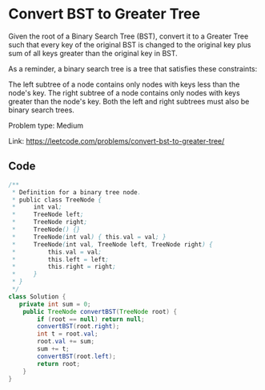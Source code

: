 # Convert BST to Greater Tree
Given the root of a Binary Search Tree (BST), convert it to a Greater Tree such that every key of the original BST is changed to the original key plus sum of all keys greater than the original key in BST.

As a reminder, a binary search tree is a tree that satisfies these constraints:

The left subtree of a node contains only nodes with keys less than the node's key.
The right subtree of a node contains only nodes with keys greater than the node's key.
Both the left and right subtrees must also be binary search trees.

Problem type: Medium

Link: https://leetcode.com/problems/convert-bst-to-greater-tree/
## Code
```java
/**
 * Definition for a binary tree node.
 * public class TreeNode {
 *     int val;
 *     TreeNode left;
 *     TreeNode right;
 *     TreeNode() {}
 *     TreeNode(int val) { this.val = val; }
 *     TreeNode(int val, TreeNode left, TreeNode right) {
 *         this.val = val;
 *         this.left = left;
 *         this.right = right;
 *     }
 * }
 */
class Solution {
   private int sum = 0;
    public TreeNode convertBST(TreeNode root) {
        if (root == null) return null;
        convertBST(root.right);
        int t = root.val;
        root.val += sum;
        sum += t;
        convertBST(root.left);
        return root;
    }
}
```
